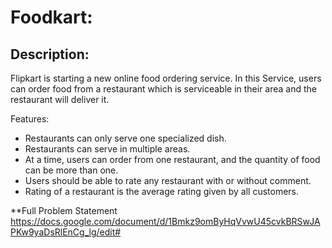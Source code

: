 # Foodkart:

## Description:
Flipkart is starting a new online food ordering service. In this Service, users can order food from a restaurant which is serviceable in their area and the restaurant will deliver it.

Features:
- Restaurants can only serve one specialized dish.
- Restaurants can serve in multiple areas.
- At a time, users can order from one restaurant, and the quantity of food can be more than one.
- Users should be able to rate any restaurant with or without comment.
- Rating of a restaurant is the average rating given by all customers.

**Full Problem Statement
https://docs.google.com/document/d/1Bmkz9omByHqVvwU45cvkBRSwJAPKw9yaDsRlEnCg_lg/edit#
